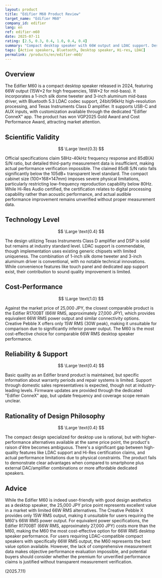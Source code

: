 ```yaml
---
layout: product
title: "Edifier M60 Product Review"
target_name: "Edifier M60"
company_id: edifier
lang: en
ref: edifier-m60
date: 2025-07-11
rating: [2.5, 0.3, 0.4, 1.0, 0.4, 0.4]
summary: "Compact desktop speaker with 66W output and LDAC support. Despite winning VGP2025 Gold Award, insufficient measurement data prevents performance verification, resulting in poor scientific validity. However, excellent cost-performance compared to similar 66W RMS alternatives."
tags: [Active speakers, Bluetooth, Desktop speaker, Hi-res, LDAC]
permalink: /products/en/edifier-m60/
---
```

## Overview

The Edifier M60 is a compact desktop speaker released in 2024, featuring 66W output (15W×2 for high frequencies, 18W×2 for mid-bass). It incorporates a 1-inch silk dome tweeter and 3-inch aluminum mid-bass driver, with Bluetooth 5.3 LDAC codec support, 24bit/96kHz high-resolution processing, and Texas Instruments Class D amplifier. It supports USB-C and AUX inputs, with customization available through the dedicated "Edifier ConneX" app. The product has won VGP2025 Gold Award and Cost Performance Award, attracting market attention.

## Scientific Validity

$$ \Large \text{0.3} $$

Official specifications claim 58Hz-40kHz frequency response and 85dB(A) S/N ratio, but detailed third-party measurement data is insufficient, making actual performance verification impossible. The claimed 85dB S/N ratio falls significantly below the 105dB+ transparent level standard. The compact cabinet size (100×168×147mm) imposes severe physical limitations, particularly restricting low-frequency reproduction capability below 80Hz. While Hi-Res Audio certified, the certification relates to digital processing capability rather than acoustic performance, and actual audible performance improvement remains unverified without proper measurement data.

## Technology Level

$$ \Large \text{0.4} $$

The design utilizing Texas Instruments Class D amplifier and DSP is solid but remains at industry standard level. LDAC support is commendable, though implementation uses existing generic chipsets with limited uniqueness. The combination of 1-inch silk dome tweeter and 3-inch aluminum driver is conventional, with no notable technical innovations. While convenience features like touch panel and dedicated app support exist, their contribution to sound quality improvement is limited.

## Cost-Performance

$$ \Large \text{1.0} $$

Against the market price of 25,000 JPY, the closest comparable product is the Edifier R1700BT (66W RMS, approximately 27,000 JPY), which provides equivalent 66W RMS power output and similar connectivity options. Creative Pebble X offers only 15W RMS (30W peak), making it unsuitable for comparison due to significantly inferior power output. The M60 is the most cost-effective choice for comparable 66W RMS desktop speaker performance.

## Reliability & Support

$$ \Large \text{0.4} $$

Basic quality as an Edifier brand product is maintained, but specific information about warranty periods and repair systems is limited. Support through domestic sales representatives is expected, though not at industry-leading levels. Firmware updates are provided through the dedicated "Edifier ConneX" app, but update frequency and coverage scope remain unclear.

## Rationality of Design Philosophy

$$ \Large \text{0.4} $$

The compact design specialized for desktop use is rational, but with higher-performance alternatives available at the same price point, the product's raison d'être becomes ambiguous. There's a significant gap between high-quality features like LDAC support and Hi-Res certification claims, and actual performance limitations due to physical constraints. The product fails to demonstrate clear advantages when compared to smartphone plus external DAC/amplifier combinations or more affordable dedicated speakers.

## Advice

While the Edifier M60 is indeed user-friendly with good design aesthetics as a desktop speaker, the 25,000 JPY price point represents excellent value in a market with limited 66W RMS alternatives. The Creative Pebble X provides only 15W RMS output, making it unsuitable for users requiring the M60's 66W RMS power output. For equivalent power specifications, the Edifier R1700BT (66W RMS, approximately 27,000 JPY) costs more than the M60, making the M60 the most cost-effective option for 66W RMS desktop speaker performance. For users requiring LDAC-compatible compact speakers with specifically 66W RMS output, the M60 represents the best value option available. However, the lack of comprehensive measurement data makes objective performance evaluation impossible, and potential buyers should consider whether the premium for unverified performance claims is justified without transparent measurement verification.

(2025.7.11)